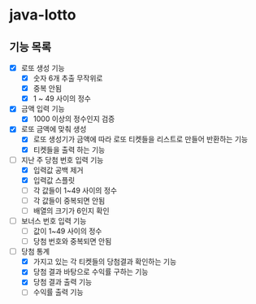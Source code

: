 # java-lotto
## 기능 목록
- [x] 로또 생성 기능
    - [x] 숫자 6개 추출 무작위로
    - [x] 중복 안됨
    - [x] 1 ~ 49 사이의 정수
- [x] 금액 입력 기능
    - [x] 1000 이상의 정수인지 검증
- [x] 로또 금액에 맞춰 생성
    - [x] 로또 생성기가 금액에 따라 로또 티켓들을 리스트로 만들어 반환하는 기능
    - [x] 티켓들을 출력 하는 기능
- [ ] 지난 주 당첨 번호 입력 기능
    - [x] 입력값 공백 제거
    - [x] 입력값 스플릿
    - [ ] 각 값들이 1~49 사이의 정수
    - [ ] 각 값들이 중복되면 안됨
    - [ ] 배열의 크기가 6인지 확인
- [ ] 보너스 번호 입력 기능
    - [ ] 값이 1~49 사이의 정수
    - [ ] 당첨 번호와 중복되면 안됨
- [ ] 당첨 통계
    - [x] 가지고 있는 각 티켓들의 당첨결과 확인하는 기능
    - [x] 당첨 결과 바탕으로 수익률 구하는 기능
    - [x] 당첨 결과 출력 기능
    - [ ] 수익률 출력 기능
